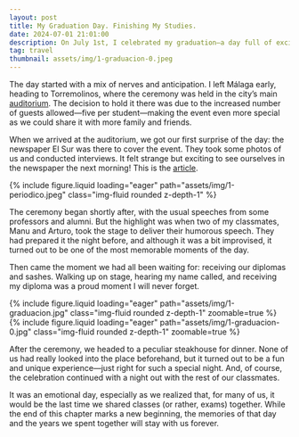 ```yaml
---
layout: post
title: My Graduation Day. Finishing My Studies.
date: 2024-07-01 21:01:00
description: On July 1st, I celebrated my graduation—a day full of excitement and pride, where my classmates and I finally saw the hard work of the past five years pay off.
tag: travel
thumbnail: assets/img/1-graduacion-0.jpeg
---
```


The day started with a mix of nerves and anticipation. I left Málaga early, heading to Torremolinos, where the ceremony was held in the city’s main [auditorium](https://www.google.es/maps/place/Auditorio+Municipal+Pr%C3%ADncipe+de+Asturias/@36.6211826,-4.5220781,15z/data=!3m1!4b1!4m6!3m5!1s0xd72fb8552582c43:0x29e3d1bc3b1e0250!8m2!3d36.6211658!4d-4.5117998!16s%2Fg%2F11c6tgrbnr?hl=es&entry=ttu). The decision to hold it there was due to the increased number of guests allowed—five per student—making the event even more special as we could share it with more family and friends.

When we arrived at the auditorium, we got our first surprise of the day: the newspaper El Sur was there to cover the event. They took some photos of us and conducted interviews. It felt strange but exciting to see ourselves in the newspaper the next morning! This is the [article](https://www.diariosur.es/universidad/graduacion-promocion-informatica-matematicas-20240701223933-nt.html). 

<div class="row mt-3">
    <div class="col-12">
        {% include figure.liquid loading="eager" path="assets/img/1-periodico.jpeg" class="img-fluid rounded z-depth-1" %}
    </div>
</div>


The ceremony began shortly after, with the usual speeches from some professors and alumni. But the highlight was when two of my classmates, Manu and Arturo, took the stage to deliver their humorous speech. They had prepared it the night before, and although it was a bit improvised, it turned out to be one of the most memorable moments of the day.

Then came the moment we had all been waiting for: receiving our diplomas and sashes. Walking up on stage, hearing my name called, and receiving my diploma was a proud moment I will never forget.

<div class="row mt-3">
    <div class="col-sm mt-3 mt-md-0">
        {% include figure.liquid loading="eager" path="assets/img/1-graduacion.jpg" class="img-fluid rounded z-depth-1" zoomable=true %}
    </div>
    <div class="col-sm mt-3 mt-md-0">
        {% include figure.liquid loading="eager" path="assets/img/1-graduacion-0.jpg" class="img-fluid rounded z-depth-1" zoomable=true %}
    </div>
</div>

After the ceremony, we headed to a peculiar steakhouse for dinner. None of us had really looked into the place beforehand, but it turned out to be a fun and unique experience—just right for such a special night. And, of course, the celebration continued with a night out with the rest of our classmates.

It was an emotional day, especially as we realized that, for many of us, it would be the last time we shared classes (or rather, exams) together. While the end of this chapter marks a new beginning, the memories of that day and the years we spent together will stay with us forever.



